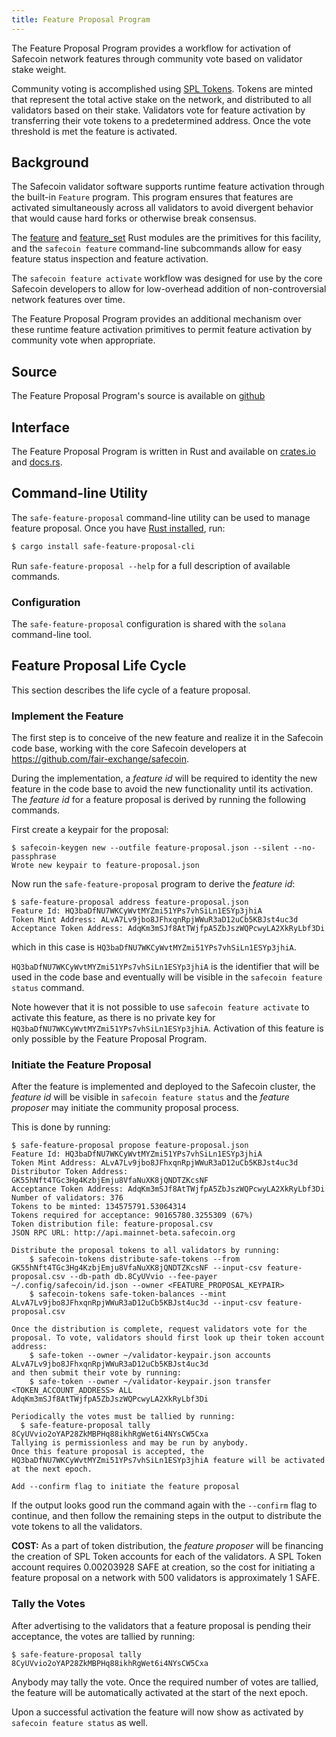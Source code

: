 ```yaml
---
title: Feature Proposal Program
---
```


The Feature Proposal Program provides a workflow for activation of Safecoin
network features through community vote based on validator stake weight.

Community voting is accomplished using [SPL Tokens](token.mdx).  Tokens are
minted that represent the total active stake on the network, and distributed to
all validators based on their stake.  Validators vote for feature activation by
transferring their vote tokens to a predetermined address.  Once the vote
threshold is met the feature is activated.

## Background

The Safecoin validator software supports runtime feature activation through the
built-in `Feature` program.  This program ensures that features are activated
simultaneously across all validators to avoid divergent behavior that would
cause hard forks or otherwise break consensus.

The
[feature](https://docs.rs/safecoin-program/latest/safecoin_program/feature/index.html)
and [feature_set](https://docs.rs/safecoin-sdk/latest/safecoin_sdk/feature_set/index.html)
Rust modules are the primitives for this facility, and the `safecoin feature`
command-line subcommands allow for easy feature status inspection and feature
activation.

The `safecoin feature activate` workflow was designed for use by the core Safecoin
developers to allow for low-overhead addition of non-controversial network
features over time.

The Feature Proposal Program provides an additional mechanism over these runtime
feature activation primitives to permit feature activation by community vote
when appropriate.

## Source
The Feature Proposal Program's source is available on
[github](https://github.com/fair-exchange/safecoin-program-library)

## Interface
The Feature Proposal Program is written in Rust and available on [crates.io](https://crates.io/crates/safe-feature-proposal) and [docs.rs](https://docs.rs/safe-feature-proposal).

## Command-line Utility
The `safe-feature-proposal` command-line utility can be used to manage feature
proposal.  Once you have [Rust installed](https://rustup.rs/), run:
```sh
$ cargo install safe-feature-proposal-cli
```

Run `safe-feature-proposal --help` for a full description of available commands.

### Configuration
The `safe-feature-proposal` configuration is shared with the `solana` command-line tool.

## Feature Proposal Life Cycle

This section describes the life cycle of a feature proposal.

### Implement the Feature
The first step is to conceive of the new feature and realize it in the
Safecoin code base, working with the core Safecoin developers at https://github.com/fair-exchange/safecoin.

During the implementation, a *feature id* will be required to identity the new
feature in the code base to avoid the new functionality until its activation.
The *feature id* for a feature proposal is derived by running the following
commands.

First create a keypair for the proposal:
```
$ safecoin-keygen new --outfile feature-proposal.json --silent --no-passphrase
Wrote new keypair to feature-proposal.json
```

Now run the `safe-feature-proposal` program to derive the *feature id*:
```
$ safe-feature-proposal address feature-proposal.json
Feature Id: HQ3baDfNU7WKCyWvtMYZmi51YPs7vhSiLn1ESYp3jhiA
Token Mint Address: ALvA7Lv9jbo8JFhxqnRpjWWuR3aD12uCb5KBJst4uc3d
Acceptance Token Address: AdqKm3mSJf8AtTWjfpA5ZbJszWQPcwyLA2XkRyLbf3Di
```
which in this case is `HQ3baDfNU7WKCyWvtMYZmi51YPs7vhSiLn1ESYp3jhiA`.

`HQ3baDfNU7WKCyWvtMYZmi51YPs7vhSiLn1ESYp3jhiA` is the identifier that will be
used in the code base and eventually will be visible in the `safecoin feature status` command.

Note however that it is not possible to use `safecoin feature activate` to
activate this feature, as there is no private key for
`HQ3baDfNU7WKCyWvtMYZmi51YPs7vhSiLn1ESYp3jhiA`.  Activation of this feature is
only possible by the Feature Proposal Program.

### Initiate the Feature Proposal

After the feature is implemented and deployed to the Safecoin cluster,
the *feature id* will be visible in `safecoin feature status` and the *feature
proposer* may initiate the community proposal process.

This is done by running:
```
$ safe-feature-proposal propose feature-proposal.json
Feature Id: HQ3baDfNU7WKCyWvtMYZmi51YPs7vhSiLn1ESYp3jhiA
Token Mint Address: ALvA7Lv9jbo8JFhxqnRpjWWuR3aD12uCb5KBJst4uc3d
Distributor Token Address: GK55hNft4TGc3Hg4KzbjEmju8VfaNuXK8jQNDTZKcsNF
Acceptance Token Address: AdqKm3mSJf8AtTWjfpA5ZbJszWQPcwyLA2XkRyLbf3Di
Number of validators: 376
Tokens to be minted: 134575791.53064314
Tokens required for acceptance: 90165780.3255309 (67%)
Token distribution file: feature-proposal.csv
JSON RPC URL: http://api.mainnet-beta.safecoin.org

Distribute the proposal tokens to all validators by running:
    $ safecoin-tokens distribute-safe-tokens --from GK55hNft4TGc3Hg4KzbjEmju8VfaNuXK8jQNDTZKcsNF --input-csv feature-proposal.csv --db-path db.8CyUVvio --fee-payer ~/.config/safecoin/id.json --owner <FEATURE_PROPOSAL_KEYPAIR>
    $ safecoin-tokens safe-token-balances --mint ALvA7Lv9jbo8JFhxqnRpjWWuR3aD12uCb5KBJst4uc3d --input-csv feature-proposal.csv

Once the distribution is complete, request validators vote for the proposal. To vote, validators should first look up their token account address:
    $ safe-token --owner ~/validator-keypair.json accounts ALvA7Lv9jbo8JFhxqnRpjWWuR3aD12uCb5KBJst4uc3d
and then submit their vote by running:
    $ safe-token --owner ~/validator-keypair.json transfer <TOKEN_ACCOUNT_ADDRESS> ALL AdqKm3mSJf8AtTWjfpA5ZbJszWQPcwyLA2XkRyLbf3Di

Periodically the votes must be tallied by running:
  $ safe-feature-proposal tally 8CyUVvio2oYAP28ZkMBPHq88ikhRgWet6i4NYsCW5Cxa
Tallying is permissionless and may be run by anybody.
Once this feature proposal is accepted, the HQ3baDfNU7WKCyWvtMYZmi51YPs7vhSiLn1ESYp3jhiA feature will be activated at the next epoch.

Add --confirm flag to initiate the feature proposal
```

If the output looks good run the command again with the `--confirm` flag to
continue, and then follow the remaining steps in the output to distribute the
vote tokens to all the validators.

**COST:** As a part of token distribution, the *feature proposer* will be
financing the creation of SPL Token accounts for each of the validators.  A SPL
Token account requires 0.00203928 SAFE at creation, so the cost for initiating a
feature proposal on a network with 500 validators is approximately 1 SAFE.

### Tally the Votes

After advertising to the validators that a feature proposal is pending their
acceptance, the votes are tallied by running:
```
$ safe-feature-proposal tally 8CyUVvio2oYAP28ZkMBPHq88ikhRgWet6i4NYsCW5Cxa
```
Anybody may tally the vote.  Once the required number of votes are tallied, the
feature will be automatically activated at the start of the next epoch.

Upon a successful activation the feature will now show as activated by
`safecoin feature status` as well.